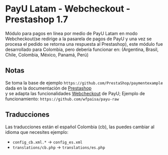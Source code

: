 # PayU Latam - Webcheckout - Prestashop 1.7

Módulo para pagos en línea por medio de PayU Latam en modo Webcheckout(se redirige a la pasarela de pagos de PayU y una vez se 
procesa el pedido se retorna una respuesta al Prestashop), este módulo fue desarrollado para Colombia, pero debería funcionar 
en: (Argentina, Brasil, Chile, Colombia, México, Panamá, Perú)

## Notas

Se toma la base de ejemplo `https://github.com/PrestaShop/paymentexample` dada en la documentación de [Prestashop](http://doc.prestashop.com/display/PS17/Creating+a+PrestaShop+1.7+Payment+Module)  
y se adapta las funcionalidades [Webcheckout](http://developers.payulatam.com/es/web_checkout/integration.html) de PayU; Ejemplo de funcionamiento: `https://github.com/wfpaisa/payu-raw`


## Traducciones

Las traducciones están el español Colombia (cb), las puedes cambiar al idioma que necesites ejemplo:

- `config_cb.xml.*` -> `config_es.xml`
- `translations/cb.php` -> `translations/es.php`